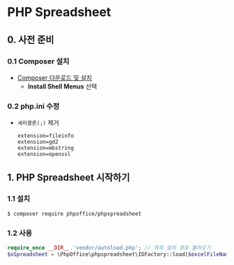 # PHP Spreadsheet

## 0. 사전 준비

### 0.1 Composer 설치

- [Composer 다운로드 및 설치](http://getcomposer.org/download )
  - **Install Shell Menus** 선택

### 0.2 php.ini 수정

- `세미콜론(;)` 제거

  ```
  extension=fileinfo
  extension=gd2
  extension=mbstring
  extension=openssl
  ```

## 1. PHP Spreadsheet 시작하기

### 1.1 설치

```bash
$ composer require phpoffice/phpspreadsheet
```

### 1.2 사용

```php
require_once __DIR__.'vendor/autoload.php';	// 위의 설치 경로 불러오기
$oSpreadsheet = \PhpOffice\phpspreadsheet\IOFactory::load($excelFileName)
```





